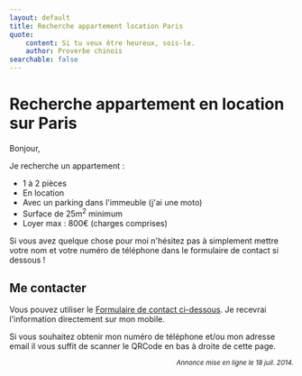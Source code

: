 ```yaml
---
layout: default
title: Recherche appartement location Paris
quote:
    content: Si tu veux être heureux, sois-le.
    author: Proverbe chinois
searchable: false
---
```


# Recherche appartement en location sur __Paris__

Bonjour,

Je recherche un appartement :

-   1 à 2 pièces
-   En location
-   Avec un parking dans l'immeuble (j'ai une moto)
-   Surface de 25m<sup>2</sup> minimum
-   Loyer max : 800€ (charges comprises)

Si vous avez quelque chose pour moi n'hésitez pas à simplement mettre votre nom et votre numéro de téléphone dans le formulaire de contact si dessous !


## Me contacter

Vous pouvez utiliser le [Formulaire de contact ci-dessous](#bottomWrap). Je recevrai l'information directement sur mon mobile.

Si vous souhaitez obtenir mon numéro de téléphone et/ou mon adresse email il vous suffit de scanner le QRCode en bas à droite de cette page.

<div style="text-align: right; font-style: italic;">
    <small>Annonce mise en ligne le 18 juil. 2014.</small>
</div>


<script type="text/javascript">
var disable_popin = true;
(function ($) {
	$(document).ready(function () {
		$('#contact_message').html("J'ai peut-être un appartement pour vous !");
		$('#contact_email').attr('type', 'text').attr('name', 'mobile');
		$('label[for="contactEmail"]').html('Votre mobile');
		$('#contactWrap form label').css('width', '85px');
		$('#contactWrap form input.text').css('width', '296px');
		$('#contact_message').css('width', '296px');
		$('#contact_form h3').html("Vous avez un appartement pour moi ?");
		$('div.mbiz').remove();
	});
})(jQuery);
</script>